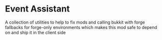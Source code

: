 # Event Assistant
A collection of utilities to help to fix mods and calling bukkit with forge fallbacks for forge-only environments
which makes this mod safe to depend on and ship it in the client side

